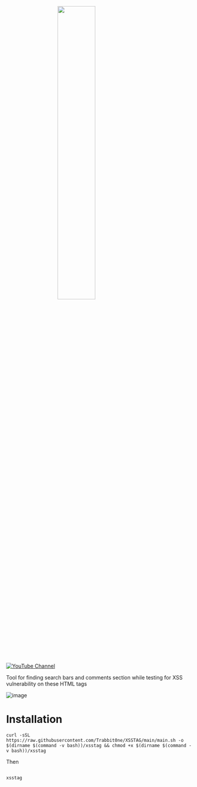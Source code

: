 <img src="https://github.com/user-attachments/assets/128f3f50-e8d0-4dfd-a32d-49b10f17a11a" style="width: 45%; display: block; margin: 0 auto;">

[![YouTube Channel](https://img.shields.io/badge/YouTube-Channel-red)](https://www.youtube.com/@TrabbitOne)


Tool for finding search bars and comments section while testing for XSS vulnerability on these HTML tags 

 ![image](https://github.com/user-attachments/assets/a17abd8c-099d-401a-a131-617d2f6cd586)


# Installation 

``` 
curl -sSL https://raw.githubusercontent.com/Trabbit0ne/XSSTAG/main/main.sh -o $(dirname $(command -v bash))/xsstag && chmod +x $(dirname $(command -v bash))/xsstag
```

Then 

```

xsstag 

```
